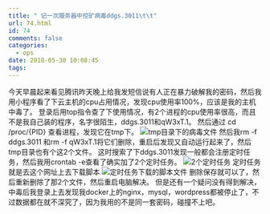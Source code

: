 ```yaml
---
title: " 记一次服务器中挖矿病毒ddgs.3011\t\t"
url: 74.html
id: 74
comments: false
categories:
  - ops
date: 2018-05-30 10:08:45
tags:
---
```


今天早晨起来看见腾讯昨天晚上给我发短信说有人正在暴力破解我的密码，然后我用小程序看了下云主机的cpu占用情况，发现cpu使用率100%，应该是我的主机中毒了。 登录后用top指令查了下使用情况，有2个进程的cpu使用率很高，而且不是我自己装的程序，名字很陌生，ddgs.3011和qW3xT.1。 然后通过 cd /proc/{PID} 查看进程，发现它在tmp下。 ![tmp目录下的病毒文件](http://fdxun.com/wp-content/uploads/2018/05/TIM%E6%88%AA%E5%9B%BE20180530091347.png) 然后我rm -f ddgs.3011 和rm -f qW3xT.1将它们删除，重启后发现又自动运行起来了，然后tmp目录也有个这2个文件。 这时搜索了下ddgs.3011发现一般都会注册定时任务，然后我用crontab -e查看了确实加了2个定时任务。 ![2个定时任务](http://fdxun.com/wp-content/uploads/2018/05/TIM%E6%88%AA%E5%9B%BE20180530093339.png) 定时任务就是去这个网址上去下载脚本 ![定时任务下载的脚本文件](http://fdxun.com/wp-content/uploads/2018/05/TIM%E6%88%AA%E5%9B%BE20180530093459.png) 删除保存就可以了，然后重新删除了那2个文件，然后重启电脑解决。 但是还有一个疑问没有得到解决，中毒后我登录上去发现我docker上的nginx，mysql，wordpress都被停止了，不过数据都在就不深究了，因为我用的不是同一套密码，碰撞不上吧。